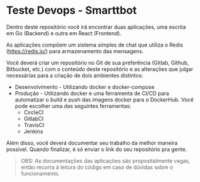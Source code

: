 # Teste Devops - Smarttbot

Dentro deste repositório você irá encontrar duas aplicações, uma escrita em Go (Backend) e outra em React (Frontend).

As aplicações compõem um sistema simples de chat que utiliza o Redis (https://redis.io/) para armazenamento das mensagens.

Você deverá criar um repositório no Git de sua preferência (Gitlab, Github, Bitbucket, etc.) com o conteúdo deste repositório e as alterações que julgar necessárias para a criação de dois ambientes distintos:

- Desenvolvimento - Utilizando docker e docker-compose
- Produção - Utilizando docker e uma ferramenta de CI/CD para automatizar o build e push das imagens docker para o DockerHub. Você pode escolher uma das seguintes ferramentas:
  - CircleCI
  - GitlabCI
  - TravisCI
  - Jenkins

Além disso, você deverá documentar seu trabalho da melhor maneira possível. Quando finalizar, é só enviar o link do seu repositório pra gente.

> OBS: As documentações das aplicações são propositalmente vagas, então recorra à leitura do código em caso de dúvidas sobre o funcionamento.